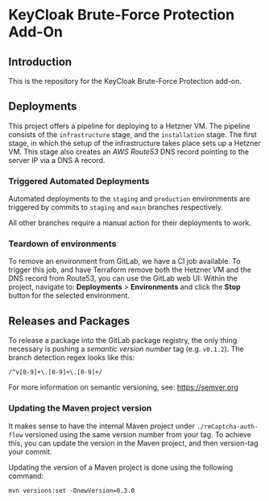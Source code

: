 # KeyCloak Brute-Force Protection Add-On

## Introduction

This is the repository for the KeyCloak Brute-Force Protection add-on.

## Deployments

This project offers a pipeline for deploying to a Hetzner VM.
The pipeline consists of the `infrastructure` stage, and the `installation` stage.
The first stage, in which the setup of the infrastructure takes place sets up a Hetzner VM.
This stage also creates an *AWS Route53* DNS record pointing to the server IP via a DNS A record. 

### Triggered Automated Deployments
Automated deployments to the `staging` and `production` environments are
triggered by commits to `staging` and `main` branches respectively.

All other branches require a manual action for their deployments to work.

### Teardown of environments

To remove an environment from GitLab, we have a CI job available.
To trigger this job, and have Terraform remove both the Hetzner VM and the DNS record from Route53,
you can use the GitLab web UI: Within the project, navigate to:
**Deployments** > **Environments** and click the **Stop** button for the selected environment.

## Releases and Packages

To release a package into the GitLab package registry,
the only thing necessary is pushing a *semantic version number* tag (e.g. `v0.1.2`).
The branch detection regex looks like this:

```regexp
/^v[0-9]+\.[0-9]+\.[0-9]+/
```

For more information on semantic versioning, see: https://semver.org

### Updating the Maven project version

It makes sense to have the internal Maven project under `./reCaptcha-auth-flow`
versioned using the same version number from your tag.
To achieve this, you can update the version in the Maven project,
and then version-tag your commit.

Updating the version of a Maven project is done using the following command:

```shell
mvn versions:set -DnewVersion=0.3.0
```